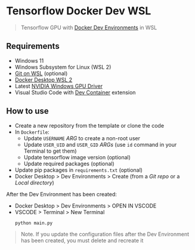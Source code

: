 # Tensorflow Docker Dev WSL
> Tensorflow GPU with [Docker Dev Environments](https://docs.docker.com/desktop/dev-environments/) in WSL

## Requirements
- Windows 11
- Windows Subsystem for Linux (WSL 2)
- [Git on WSL](https://learn.microsoft.com/en-us/windows/wsl/tutorials/wsl-git) (optional)
- [Docker Desktop WSL 2](https://docs.docker.com/desktop/wsl/)
- Latest [NVIDIA Windows GPU Driver](https://www.nvidia.com/Download/index.aspx?lang=en-us)
- Visual Studio Code with [Dev Container](https://marketplace.visualstudio.com/items?itemName=ms-vscode-remote.remote-containers) extension

## How to use
- Create a new repository from the template or clone the code
- In `Dockerfile`:
  - Update `USERNAME` _ARG_ to create a non-root user
  - Update `USER_UID` and `USER_GID` _ARGs_ (use `id` command in your Terminal to get them)
  - Update tensorflow image version (optional)
  - Update required packages (optional)
- Update pip packages in `requirements.txt` (optional)
- Docker Desktop > Dev Environments > Create (from a _Git repo_ or a _Local directory_)

After the Dev Environment has been created:
- Docker Desktop > Dev Environments > OPEN IN VSCODE
- VSCODE > Terminal > New Terminal
  ```
  python main.py
  ```

> Note. If you update the configuration files after the Dev Environment has been created, you must delete and recreate it
